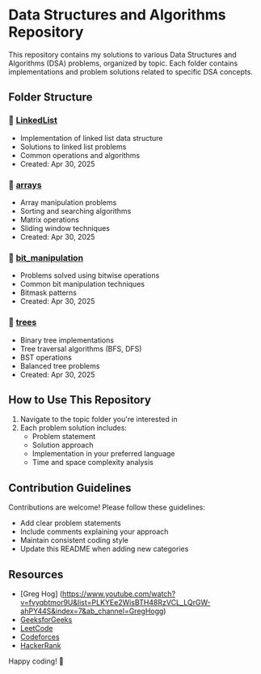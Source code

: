 # Data Structures and Algorithms Repository

This repository contains my solutions to various Data Structures and Algorithms (DSA) problems, organized by topic. Each folder contains implementations and problem solutions related to specific DSA concepts.

## Folder Structure

### 📁 [LinkedList](/LinkedList/)
- Implementation of linked list data structure
- Solutions to linked list problems
- Common operations and algorithms
- Created: Apr 30, 2025

### 📁 [arrays](/arrays/)
- Array manipulation problems
- Sorting and searching algorithms
- Matrix operations
- Sliding window techniques
- Created: Apr 30, 2025

### 📁 [bit_manipulation](/bit_manipulation/)
- Problems solved using bitwise operations
- Common bit manipulation techniques
- Bitmask patterns
- Created: Apr 30, 2025

### 📁 [trees](/trees/)
- Binary tree implementations
- Tree traversal algorithms (BFS, DFS)
- BST operations
- Balanced tree problems
- Created: Apr 30, 2025

## How to Use This Repository

1. Navigate to the topic folder you're interested in
2. Each problem solution includes:
   - Problem statement
   - Solution approach
   - Implementation in your preferred language
   - Time and space complexity analysis

## Contribution Guidelines

Contributions are welcome! Please follow these guidelines:
- Add clear problem statements
- Include comments explaining your approach
- Maintain consistent coding style
- Update this README when adding new categories

## Resources
- [Greg Hog] (https://www.youtube.com/watch?v=fvyqbtmor9U&list=PLKYEe2WisBTH48RzVCL_LQrGW-ahPY44S&index=7&ab_channel=GregHogg)
- [GeeksforGeeks](https://www.geeksforgeeks.org/)
- [LeetCode](https://leetcode.com/)
- [Codeforces](https://codeforces.com/)
- [HackerRank](https://www.hackerrank.com/domains/tutorials/10-days-of-algorithms)

Happy coding! 🚀
